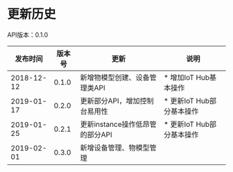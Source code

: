 # 更新历史 #
API版本：0.1.0

|发布时间|版本号|更新|说明|
|---|---|---|---|
|2018-12-12   |0.1.0   |新增物模型创建、设备管理类API       | * 增加IoT Hub基本操作
|2019-01-17   |0.2.0   |更新部分API，增加控制台易用性       | * 更新IoT Hub部分基本操作
|2019-01-25   |0.2.1   |更新instance操作低昂管的部分API    | * 更新IoT Hub部分基本操作
|2019-02-01   |0.3.0   |新增设备管理、物模型管理           | 
